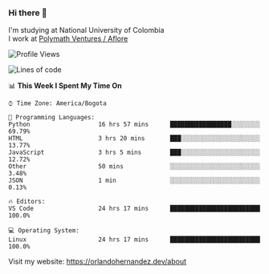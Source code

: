 ### Hi there 👋


<!--**AR4Z/AR4Z** is a ✨ _special_ ✨ repository because its `README.md` (this file) appears on your GitHub profile.

Here are some ideas to get you started:-->
I'm studying at National University of Colombia
<br>
I work at <a href="https://www.aflore.co/">Polymath Ventures / Aflore</a>
<br>

<!--START_SECTION:waka-->
![Profile Views](http://img.shields.io/badge/Profile%20Views-0-blue)

![Lines of code](https://img.shields.io/badge/From%20Hello%20World%20I%27ve%20Written-1042%20lines%20of%20code-blue)

📊 **This Week I Spent My Time On** 

```text
⌚︎ Time Zone: America/Bogota

💬 Programming Languages: 
Python                   16 hrs 57 mins      █████████████████░░░░░░░░   69.79% 
HTML                     3 hrs 20 mins       ███░░░░░░░░░░░░░░░░░░░░░░   13.77% 
JavaScript               3 hrs 5 mins        ███░░░░░░░░░░░░░░░░░░░░░░   12.72% 
Other                    50 mins             ░░░░░░░░░░░░░░░░░░░░░░░░░   3.48% 
JSON                     1 min               ░░░░░░░░░░░░░░░░░░░░░░░░░   0.13%

🔥 Editors: 
VS Code                  24 hrs 17 mins      █████████████████████████   100.0%

💻 Operating System: 
Linux                    24 hrs 17 mins      █████████████████████████   100.0%

```


<!--END_SECTION:waka-->


Visit my website: https://orlandohernandez.dev/about

